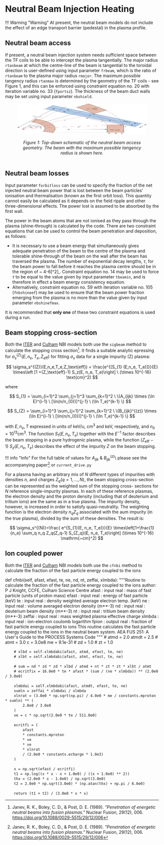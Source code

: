 # Neutral Beam Injection Heating

!!! Warning "Warning" 
    At present, the neutral beam models do not include the effect of an edge transport barrier (pedestal) in the plasma profile.

## Neutral beam access

If present, a neutral beam injection system needs sufficient space between the TF coils to be able to intercept the plasma tangentially. The major radius `rtanbeam` at which the centre-line of the beam is tangential to the toroidal direction is user-defined using input parameter `frbeam`, which is the ratio of `rtanbeam` to the plasma major radius `rmajor`. The maximum possible tangency radius `rtanmax` is determined by the geometry of the TF coils - see Figure 1, and this can be enforced using constraint equation no. 20 with iteration variable no. 33 (`fportsz`). The thickness of the beam duct walls may be set using input parameter `nbshield`.

<figure>
    <center>
    <img src="../images/portsize.png" alt="NBI port" 
    title="Neutral beam access geometry" 
    width="550" height="100" />
    <br><br>
    <figcaption><i>Figure 1: Top-down schematic of the neutral beam access geometry. The beam with the maximum possible tangency radius is shown here.
    </i></figcaption>
    <br>
    </center>
</figure>

## Neutral beam losses

Input parameter `forbitloss` can be used to specify the fraction of the net injected neutral beam power that is lost between the beam particles' ionisation and thermalisation (known as the first orbit loss). This quantity cannot easily be calculated as it depends on the field ripple and other three-dimensional effects. The power lost is assumed to be absorbed by the first wall.

The power in the beam atoms that are not ionised as they pass through the plasma (shine-through) is calculated by the code. There are two constraint equations that can be used to control the beam penetration and deposition, as follows:

- It is necessary to use a beam energy that simultaneously gives adequate penetration of the beam to the centre of the plasma and tolerable shine-through of the beam on the wall after the beam has traversed the plasma. The number of exponential decay lengths, $\tau$, for the beam power to fall before it reaches the plasma centre should be in the region of ~ 4-6[^2],. Constraint equation no. 14 may be used to force $\tau$ to be equal to the value given by input parameter `tbeamin`, and is therefore in effect a beam energy consistency equation.
- Alternatively, constraint equation no. 59 with iteration variable no. 105 (`fnbshineef`) may be used to ensure that the beam power fraction emerging from the plasma is no more than the value given by input parameter `nbshinefmax`.

It is recommended that <b>only one</b> of these two constraint equations is used during a run.

## Beam stopping cross-section

Both the [ITER](./iter_nb.md) and [Culham](culham_nb.md) NBI models both use the `sigbeam` method to calculate the stopping cross section[^1]. It finds a suitable analytic epressing for $\sigma_s^{(Z)}(E,n_e,T_e,Z_{\text{eff}})$ for fitting $\sigma_s$ data for a single impurity $(\text{Z)}$ plasma:



$$
\sigma_s^{(Z)}(E,n_e,T_e,Z_\text{eff}) = \frac{e^{[S_{1} (E,n_e, T_e)]}}{E} \times\left [1 +(Z_\text{eff}-1) S_z(E, n_e, T_e)\right] \  (\times 10^{-16} \text{cm}^2)
$$

where

$$
S_{1} = \sum_{i=1}^2 \sum_{j=1}^3 \sum_{k=1}^2 \ \{A_{ijk} \times (\ln E)^{i-1} \ [\ln(n/n_{0})]^{j-1} \ (\ln T_e)^{k-1} \}
$$

$$
S_{Z} = \sum_{i=1}^3 \sum_{j=1}^2 \sum_{k=1}^2 \ \{B_{ijk}^{(z)} \times (\ln E)^{i-1} \ [\ln(n/n_{0})]^{j-1} \ (\ln T_e)^{k-1} \}
$$

with $E, n_e, T$ expressed in units of keV/u, $\text{cm}^3$ and keV, respectively, and $n_0 = 10^{13} \text{cm}^3$. The function $S_1 (E, n_e, T_e)$ together with the $E^{-1}$ factor describes the beam stopping in a pure hydrogenic plasma, while the function $(Z_{\text{eff}}- 1)\  S_z (E, n_e, T_e)$ describes the effect of the impurity $Z$ on the beam stopping.

!!! info "Info" 
    For the full table of values for $A_{ijk}$ & $B_{ijk}^{(z)}$\  please see the accompanying paper[^1] or `current_drive.py`

For a plasma having an arbitrary mix of $N$ different types of impurities with densities $n$, and charges $Z_q (q = 1, ..., N)$, the beam stopping cross-section can be represented as the weighted sum of the stopping cross- sections for $N$ reference single-impurity plasmas. In each of these reference plasmas, the electron density and the proton density (including that of deuterium and tritium ions) are the same as in a true plasma. The impurity density, however, is increased in order to satisfy quasi-neutrality. The weighting function is the electron density $n_qZ_q$ associated with the aum impurity (in the true plasma), divided by the sum of these densities. The result is: 

$$
\sigma_s^{(N)}=\frac{ e^{S_{1}(E, n_e, T_e)}}{E} \times\left[1+\frac{1}{n_e} \sum_q n_q Z_q(Z_q-1) S_{Z_q}(E, n_e, T_e)\right] 
(\times 10^{-16} \mathrm{~cm}^2)
$$


## Ion coupled power
Both the [ITER](./iter_nb.md) and [Culham](culham_nb.md) NBI models both use the `cfnbi` method to calculate the fraction of the fast particle energy coupled to the ions

def cfnbi(self, afast, efast, te, ne, nd, nt, zeffai, xlmbda):
        """Routine to calculate the fraction of the fast particle energy
        coupled to the ions
        author: P J Knight, CCFE, Culham Science Centre
        afast   : input real : mass of fast particle (units of proton mass)
        efast   : input real : energy of fast particle (keV)
        te      : input real : density weighted average electron temp. (keV)
        ne      : input real : volume averaged electron density (m**-3)
        nd      : input real : deuterium beam density (m**-3)
        nt      : input real : tritium beam density (m**-3)
        zeffai  : input real : mass weighted plasma effective charge
        xlmbda  : input real : ion-electron coulomb logarithm
        fpion   : output real : fraction of fast particle energy coupled to ions
        This routine calculates the fast particle energy coupled to
        the ions in the neutral beam system.
        AEA FUS 251: A User's Guide to the PROCESS Systems Code
        """
        # atmd = 2.0
        atmdt = 2.5
        # atmt = 3.0
        c = 3.0e8
        me = 9.1e-31
        # zd = 1.0
        # zt = 1.0

        # xlbd = self.xlmbdabi(afast, atmd, efast, te, ne)
        # xlbt = self.xlmbdabi(afast, atmt, efast, te, ne)

        # sum = nd * zd * zd * xlbd / atmd + nt * zt * zt * xlbt / atmt
        # ecritfix = 16.0e0 * te * afast * (sum / (ne * xlmbda)) ** (2.0e0 / 3.0e0)

        xlmbdai = self.xlmbdabi(afast, atmdt, efast, te, ne)
        sumln = zeffai * xlmbdai / xlmbda
        xlnrat = (3.0e0 * np.sqrt(np.pi) / 4.0e0 * me / constants.mproton * sumln) ** (
            2.0e0 / 3.0e0
        )
        ve = c * np.sqrt(2.0e0 * te / 511.0e0)

        ecritfi = (
            afast
            * constants.mproton
            * ve
            * ve
            * xlnrat
            / (2.0e0 * constants.echarge * 1.0e3)
        )

        x = np.sqrt(efast / ecritfi)
        t1 = np.log((x * x - x + 1.0e0) / ((x + 1.0e0) ** 2))
        thx = (2.0e0 * x - 1.0e0) / np.sqrt(3.0e0)
        t2 = 2.0e0 * np.sqrt(3.0e0) * (np.atan(thx) + np.pi / 6.0e0)

        return (t1 + t2) / (3.0e0 * x * x)

[^1]:Janev, R. K., Boley, C. D., & Post, D. E. (1989). *"Penetration of energetic neutral beams into fusion plasmas."* Nuclear Fusion, 29(12), 006. https://doi.org/10.1088/0029-5515/29/12/006